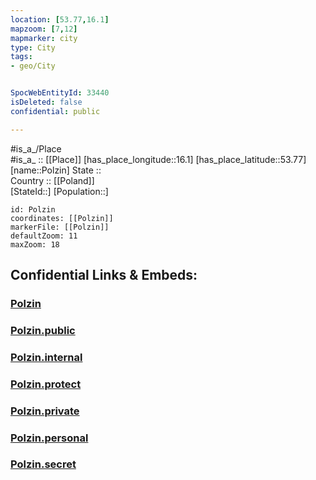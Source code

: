 ```yaml
---
location: [53.77,16.1] 
mapzoom: [7,12] 
mapmarker: city 
type: City
tags:
- geo/City


SpocWebEntityId: 33440
isDeleted: false
confidential: public

---
```

#is_a_/Place  
#is_a_ :: [[Place]] 
[has_place_longitude::16.1] 
[has_place_latitude::53.77] 
[name::Polzin] 
State ::  
Country :: [[Poland]]  
[StateId::] 
[Population::] 



```leaflet
id: Polzin
coordinates: [[Polzin]] 
markerFile: [[Polzin]] 
defaultZoom: 11 
maxZoom: 18
```


## Confidential Links & Embeds: 

### [Polzin](/_Standards/Earth/Continent/Europe/Europe~East/Poland/Provinces~Poland/West_Pomeranian/City/Polzin.md) 

### [Polzin.public](/_public/Earth/Continent/Europe/Europe~East/Poland/Provinces~Poland/West_Pomeranian/City/Polzin.public.md) 

### [Polzin.internal](/_internal/Earth/Continent/Europe/Europe~East/Poland/Provinces~Poland/West_Pomeranian/City/Polzin.internal.md) 

### [Polzin.protect](/_protect/Earth/Continent/Europe/Europe~East/Poland/Provinces~Poland/West_Pomeranian/City/Polzin.protect.md) 

### [Polzin.private](/_private/Earth/Continent/Europe/Europe~East/Poland/Provinces~Poland/West_Pomeranian/City/Polzin.private.md) 

### [Polzin.personal](/_personal/Earth/Continent/Europe/Europe~East/Poland/Provinces~Poland/West_Pomeranian/City/Polzin.personal.md) 

### [Polzin.secret](/_secret/Earth/Continent/Europe/Europe~East/Poland/Provinces~Poland/West_Pomeranian/City/Polzin.secret.md)

